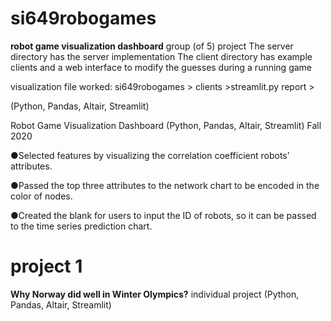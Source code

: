 # si649robogames
**robot game visualization dashboard**
group (of 5) project
The server directory has the server implementation
The client directory has example clients and a web interface to modify the guesses during a running game

visualization file worked:
si649robogames > clients >streamlit.py
report >

(Python, Pandas, Altair, Streamlit)

Robot Game Visualization Dashboard (Python, Pandas, Altair, Streamlit) Fall 2020

●Selected features by visualizing the correlation coefficient robots’ attributes.

●Passed the top three attributes to the network chart to be encoded in the color of nodes.

●Created the blank for users to input the ID of robots, so it can be passed to the time series prediction chart.





# project 1
**Why Norway did well in Winter Olympics?**
individual project
(Python, Pandas, Altair, Streamlit)

